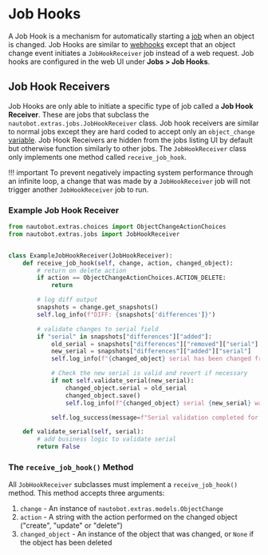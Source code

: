 # Job Hooks

A Job Hook is a mechanism for automatically starting a [job](./jobs.md) when an object is changed. Job Hooks are similar to [webhooks](../models/extras/webhook.md) except that an object change event initiates a `JobHookReceiver` job instead of a web request. Job hooks are configured in the web UI under **Jobs > Job Hooks**.

## Job Hook Receivers

Job Hooks are only able to initiate a specific type of job called a **Job Hook Receiver**. These are jobs that subclass the `nautobot.extras.jobs.JobHookReceiver` class. Job hook receivers are similar to normal jobs except they are hard coded to accept only an `object_change` [variable](jobs.md#variables). Job Hook Receivers are hidden from the jobs listing UI by default but otherwise function similarly to other jobs. The `JobHookReceiver` class only implements one method called `receive_job_hook`.

!!! important
    To prevent negatively impacting system performance through an infinite loop, a change that was made by a `JobHookReceiver` job will not trigger another `JobHookReceiver` job to run.

### Example Job Hook Receiver

```py
from nautobot.extras.choices import ObjectChangeActionChoices
from nautobot.extras.jobs import JobHookReceiver


class ExampleJobHookReceiver(JobHookReceiver):
    def receive_job_hook(self, change, action, changed_object):
        # return on delete action
        if action == ObjectChangeActionChoices.ACTION_DELETE:
            return

        # log diff output
        snapshots = change.get_snapshots()
        self.log_info(f"DIFF: {snapshots['differences']}")

        # validate changes to serial field
        if "serial" in snapshots["differences"]["added"]:
            old_serial = snapshots["differences"]["removed"]["serial"]
            new_serial = snapshots["differences"]["added"]["serial"]
            self.log_info(f"{changed_object} serial has been changed from {old_serial} to {new_serial}")

            # Check the new serial is valid and revert if necessary
            if not self.validate_serial(new_serial):
                changed_object.serial = old_serial
                changed_object.save()
                self.log_info(f"{changed_object} serial {new_serial} was not valid. Reverted to {old_serial}")

            self.log_success(message=f"Serial validation completed for {changed_object}")

    def validate_serial(self, serial):
        # add business logic to validate serial
        return False
```

### The `receive_job_hook()` Method

All `JobHookReceiver` subclasses must implement a `receive_job_hook()` method. This method accepts three arguments:

1. `change` - An instance of `nautobot.extras.models.ObjectChange`
2. `action` - A string with the action performed on the changed object ("create", "update" or "delete")
3. `changed_object` - An instance of the object that was changed, or `None` if the object has been deleted
